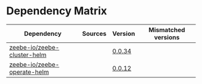 # Dependency Matrix

Dependency | Sources | Version | Mismatched versions
---------- | ------- | ------- | -------------------
[zeebe-io/zeebe-cluster-helm](https://github.com/zeebe-io/zeebe-cluster-helm) |  | [0.0.34](https://github.com/zeebe-io/zeebe-cluster-helm/releases/tag/v0.0.34) | 
[zeebe-io/zeebe-operate-helm](https://github.com/zeebe-io/zeebe-operate-helm) |  | [0.0.12](https://github.com/zeebe-io/zeebe-operate-helm/releases/tag/v0.0.12) | 
